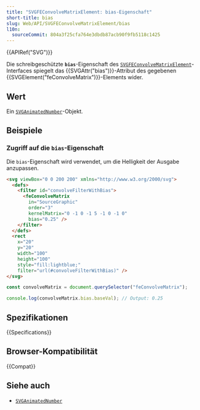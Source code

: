 ```yaml
---
title: "SVGFEConvolveMatrixElement: bias-Eigenschaft"
short-title: bias
slug: Web/API/SVGFEConvolveMatrixElement/bias
l10n:
  sourceCommit: 804a3f25cfa764e3dbdb87acb90f9fb5118c1425
---
```


{{APIRef("SVG")}}

Die schreibgeschützte **`bias`**-Eigenschaft des [`SVGFEConvolveMatrixElement`](/de/docs/Web/API/SVGFEConvolveMatrixElement)-Interfaces spiegelt das {{SVGAttr("bias")}}-Attribut des gegebenen {{SVGElement("feConvolveMatrix")}}-Elements wider.

## Wert

Ein [`SVGAnimatedNumber`](/de/docs/Web/API/SVGAnimatedNumber)-Objekt.

## Beispiele

### Zugriff auf die `bias`-Eigenschaft

Die `bias`-Eigenschaft wird verwendet, um die Helligkeit der Ausgabe anzupassen.

```html
<svg viewBox="0 0 200 200" xmlns="http://www.w3.org/2000/svg">
  <defs>
    <filter id="convolveFilterWithBias">
      <feConvolveMatrix
        in="SourceGraphic"
        order="3"
        kernelMatrix="0 -1 0 -1 5 -1 0 -1 0"
        bias="0.25" />
    </filter>
  </defs>
  <rect
    x="20"
    y="20"
    width="100"
    height="100"
    style="fill:lightblue;"
    filter="url(#convolveFilterWithBias)" />
</svg>
```

```js
const convolveMatrix = document.querySelector("feConvolveMatrix");

console.log(convolveMatrix.bias.baseVal); // Output: 0.25
```

## Spezifikationen

{{Specifications}}

## Browser-Kompatibilität

{{Compat}}

## Siehe auch

- [`SVGAnimatedNumber`](/de/docs/Web/API/SVGAnimatedNumber)
